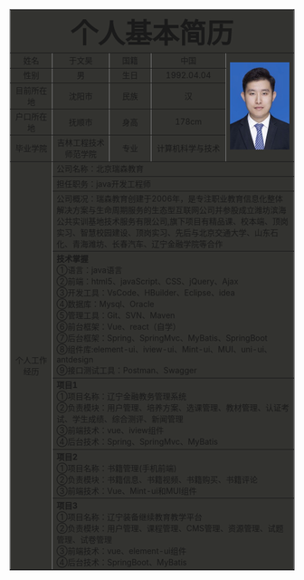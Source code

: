 <html>
<head>
    <meta charset="UTF-8">
    <title>个人简历</title>
</head>
<body>
    <table style="width:100%" border="1" cellpadding="0" cellspacing="3" align="center" bgcolor="#33333">
    <tr align="center" >
    <td align="center" colspan="5">
    <font size="13"><b>个人基本简历</b></font>
    </td>
    </tr>
    <tr align="center">
    <td width="100">姓名</td>
    <td width="150">于文昊</td>
    <td width="100">国籍</td>
    <td width="150">中国</td>
    <td width="200" rowspan="5"><img src="./yuwenhao.png"></td>
    </tr>
    <tr align="center">
    <td width="100">性别</td>
    <td width="150">男</td>
    <td width="100">生日</td>
    <td width="150">1992.04.04</td>
    </tr>
    <tr align="center">
    <td>目前所在地</td>
    <td>沈阳市</td>
    <td>民族</td>
    <td>汉</td>
    </tr>
    <tr align="center">
    <td>户口所在地</td>
    <td>抚顺市</td>
    <td>身高</td>
    <td>178cm</td>
    </tr>
    <tr align="center">
    <td>毕业学院</td>
    <td>吉林工程技术师范学院</td>
    <td>专业</td>
    <td>计算机科学与技术</td>
    </tr>
    <tr align="center">
      <td rowspan ="9" align="middle">个人工作经历</td>
      <td colspan="4" align="left">公司名称：北京瑞森教育</td>
    </tr>
    <tr>
      <td colspan="4">担任职务：java开发工程师</td>
    </tr>
    <tr>
      <td colspan="4">公司概况：瑞森教育创建于2006年，是专注职业教育信息化整体解决方案与生命周期服务的生态型互联网公司并参股成立潍坊滨海公共实训基地技术服务有限公司,旗下项目有精品课、校本端、顶岗实习、智慧校园建设、顶岗实习、先后与北京交通大学、山东石化、青海潍坊、长春汽车、辽宁金融学院等合作</td>
    </tr>
    <tr>
      <td colspan="4"><strong>技术掌握</strong> <br/>
                      ①语言：java语言 <br/>
                      ②前端：html5、javaScript、CSS、jQuery、Ajax <br/>
                      ③开发工具：VsCode、HBuilder、Eclipse、idea <br/>
                      ④数据库：Mysql、Oracle <br/>
                      ⑤管理工具：Git、SVN、Maven <br/>
                      ⑥前台框架：Vue、react（自学） <br/>
                      ⑦后台框架：Spring、SpringMvc、MyBatis、SpringBoot <br/>
                      ⑧组件库:element-ui、iview-ui、Mint-ui、MUI、uni-ui、antdesign <br/>
                      ⑨接口测试工具：Postman、Swagger
        </td>
    </tr>
    <tr>
      <td colspan="4"><strong>项目1</strong> <br/>
                      ①项目名称：辽宁金融教务管理系统 <br/>
                      ②负责模块：用户管理、培养方案、选课管理、教材管理、认证考试、学生成绩、综合测评、新闻管理 <br/>
                      ③前端技术：vue、iview组件<br/>
                      ④后台技术：Spring、SpringMvc、MyBatis<br/>
        </td>
    </tr>
    <tr>
      <td colspan="4"><strong>项目2</strong> <br/>
                      ①项目名称：书籍管理(手机前端) <br/>
                      ②负责模块：书籍信息、书籍视频、书籍购买、书籍评论 <br/>
                      ③前端技术：Vue、Mint-ui和MUI组件 <br/>
        </td>
    </tr>
    <tr>
      <td colspan="4"><strong>项目3</strong> <br/>
                      ①项目名称：辽宁装备继续教育教学平台 <br/>
                      ②负责模块：用户管理、课程管理、CMS管理、资源管理、试题管理、试卷管理 <br/>
                      ③前端技术：vue、element-ui组件<br/>
                      ④后台技术：SpringBoot、MyBatis<br/>
        </td>
    </tr>
  </table>
</body>
</html>
